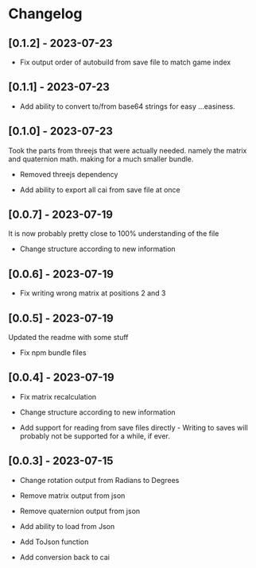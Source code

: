 # Changelog

## [0.1.2] - 2023-07-23

- Fix output order of autobuild from save file to match game index


## [0.1.1] - 2023-07-23

- Add ability to convert to/from base64 strings for easy ...easiness.


## [0.1.0] - 2023-07-23

Took the parts from threejs that were actually needed. namely the matrix and quaternion math. making for a much smaller bundle.

- Removed threejs dependency

- Add ability to export all cai from save file at once


## [0.0.7] - 2023-07-19

It is now probably pretty close to 100% understanding of the file

- Change structure according to new information

## [0.0.6] - 2023-07-19

- Fix writing wrong matrix at positions 2 and 3

## [0.0.5] - 2023-07-19

Updated the readme with some stuff

- Fix npm bundle files


## [0.0.4] - 2023-07-19

- Fix matrix recalculation

- Change structure according to new information

- Add support for reading from save files directly - Writing to saves will probably not be supported for a while, if ever. 


## [0.0.3] - 2023-07-15

- Change rotation output from Radians to Degrees

- Remove matrix output from json
- Remove quaternion output from json

- Add ability to load from Json
- Add ToJson function
- Add conversion back to cai
